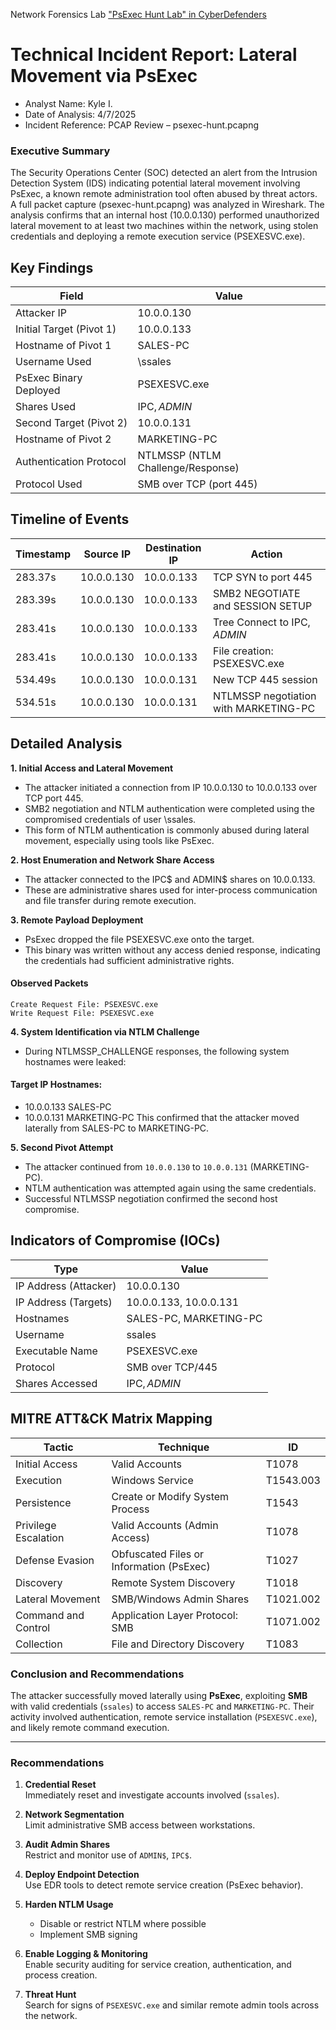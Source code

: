 Network Forensics Lab ["PsExec Hunt Lab" in CyberDefenders](https://cyberdefenders.org/blueteam-ctf-challenges/psexec-hunt/)

# Technical Incident Report: Lateral Movement via PsExec
- Analyst Name: Kyle I.
- Date of Analysis: 4/7/2025
- Incident Reference: PCAP Review – psexec-hunt.pcapng
### Executive Summary
The Security Operations Center (SOC) detected an alert from the Intrusion Detection System (IDS) indicating potential lateral movement involving PsExec, a known remote administration tool often abused by threat actors. A full packet capture (psexec-hunt.pcapng) was analyzed in Wireshark. The analysis confirms that an internal host (10.0.0.130) performed unauthorized lateral movement to at least two machines within the network, using stolen credentials and deploying a remote execution service (PSEXESVC.exe).

## Key Findings
| Field                           | Value        |
|---------------------------------|--------------|
| Attacker IP                     |   10.0.0.130 |
| Initial Target (Pivot 1)	      |  10.0.0.133  |
| Hostname of Pivot 1	            | SALES-PC     |
| Username Used	                  | \ssales      |
| PsExec Binary Deployed          |	PSEXESVC.exe |
| Shares Used	                    | IPC$, ADMIN$ |
| Second Target (Pivot 2)	        | 10.0.0.131   |
| Hostname of Pivot 2	            | MARKETING-PC |
| Authentication Protocol	| NTLMSSP (NTLM Challenge/Response)|
| Protocol Used	          | SMB over TCP (port 445)|


## Timeline of Events

| Timestamp | Source IP   | Destination IP | Action                                |
|-----------|-------------|----------------|----------------------------------------|
| 283.37s   | 10.0.0.130  | 10.0.0.133     | TCP SYN to port 445                    |
| 283.39s   | 10.0.0.130  | 10.0.0.133     | SMB2 NEGOTIATE and SESSION SETUP       |
| 283.41s   | 10.0.0.130  | 10.0.0.133     | Tree Connect to IPC$, ADMIN$           |
| 283.41s   | 10.0.0.130  | 10.0.0.133     | File creation: PSEXESVC.exe            |
| 534.49s   | 10.0.0.130  | 10.0.0.131     | New TCP 445 session                    |
| 534.51s   | 10.0.0.130  | 10.0.0.131     | NTLMSSP negotiation with MARKETING-PC  |

## Detailed Analysis
**1. Initial Access and Lateral Movement**
- The attacker initiated a connection from IP 10.0.0.130 to 10.0.0.133 over TCP port 445.
- SMB2 negotiation and NTLM authentication were completed using the compromised credentials of user \ssales.
- This form of NTLM authentication is commonly abused during lateral movement, especially using tools like PsExec.


**2. Host Enumeration and Network Share Access**
- The attacker connected to the IPC$ and ADMIN$ shares on 10.0.0.133.
- These are administrative shares used for inter-process communication and file transfer during remote execution.

**3. Remote Payload Deployment**
- PsExec dropped the file PSEXESVC.exe onto the target.
- This binary was written without any access denied response, indicating the credentials had sufficient administrative rights.

#### Observed Packets

```
Create Request File: PSEXESVC.exe
Write Request File: PSEXESVC.exe
```

**4. System Identification via NTLM Challenge**
- During NTLMSSP_CHALLENGE responses, the following system hostnames were leaked:

#### Target IP	Hostnames:
- 10.0.0.133	SALES-PC
- 10.0.0.131	MARKETING-PC
This confirmed that the attacker moved laterally from SALES-PC to MARKETING-PC.

**5. Second Pivot Attempt**
- The attacker continued from `10.0.0.130` to `10.0.0.131` (MARKETING-PC).
- NTLM authentication was attempted again using the same credentials.
- Successful NTLMSSP negotiation confirmed the second host compromise.

## Indicators of Compromise (IOCs)
| Type                 | Value                               |
|----------------------|--------------------------------------|
| IP Address (Attacker)| 10.0.0.130                          |
| IP Address (Targets) | 10.0.0.133, 10.0.0.131              |
| Hostnames            | SALES-PC, MARKETING-PC             |
| Username             | ssales                             |
| Executable Name      | PSEXESVC.exe                       |
| Protocol             | SMB over TCP/445                   |
| Shares Accessed      | IPC$, ADMIN$                       |




## MITRE ATT&CK Matrix Mapping
| Tactic              | Technique                            | ID         |
|---------------------|----------------------------------------|------------|
| Initial Access      | Valid Accounts                        | T1078      |
| Execution           | Windows Service                       | T1543.003  |
| Persistence         | Create or Modify System Process       | T1543      |
| Privilege Escalation| Valid Accounts (Admin Access)         | T1078      |
| Defense Evasion     | Obfuscated Files or Information (PsExec)| T1027     |
| Discovery           | Remote System Discovery               | T1018      |
| Lateral Movement    | SMB/Windows Admin Shares              | T1021.002  |
| Command and Control | Application Layer Protocol: SMB       | T1071.002  |
| Collection          | File and Directory Discovery          | T1083      |


### Conclusion and Recommendations

The attacker successfully moved laterally using **PsExec**, exploiting **SMB** with valid credentials (`ssales`) to access `SALES-PC` and `MARKETING-PC`. Their activity involved authentication, remote service installation (`PSEXESVC.exe`), and likely remote command execution.

---

### Recommendations

1. **Credential Reset**  
   Immediately reset and investigate accounts involved (`ssales`).

2. **Network Segmentation**  
   Limit administrative SMB access between workstations.

3. **Audit Admin Shares**  
   Restrict and monitor use of `ADMIN$`, `IPC$`.

4. **Deploy Endpoint Detection**  
   Use EDR tools to detect remote service creation (PsExec behavior).

5. **Harden NTLM Usage**  
   - Disable or restrict NTLM where possible  
   - Implement SMB signing

6. **Enable Logging & Monitoring**  
   Enable security auditing for service creation, authentication, and process creation.

7. **Threat Hunt**  
   Search for signs of `PSEXESVC.exe` and similar remote admin tools across the network.

